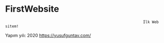 # FirstWebsite

                                                                  İlk Web sitem!

Yapım yılı: 2020
https://yusufguntav.com/
